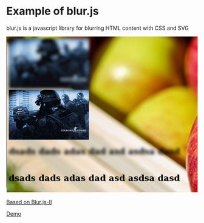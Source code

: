 # Example of blur.js

blur.js is a javascript library for blurring HTML content with CSS and SVG

![capture-1.png](capture-1.png "capture-1.png")

<a href="https://github.com/jakiestfu/Blur.js-II">Based on Blur.js-II</a>

<a href="">Demo</a>